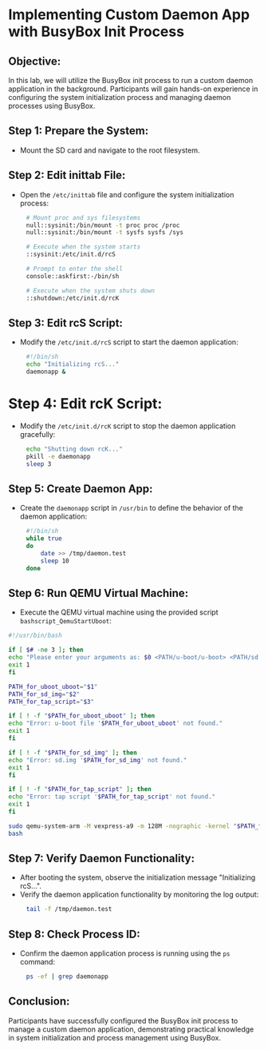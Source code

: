 # Implementing Custom Daemon App with BusyBox Init Process

## Objective:
In this lab, we will utilize the BusyBox init process to run a custom daemon application in the background. Participants will gain hands-on experience in configuring the system initialization process and managing daemon processes using BusyBox.

## Step 1: Prepare the System:
   - Mount the SD card and navigate to the root filesystem.

## Step 2: Edit inittab File:
   - Open the `/etc/inittab` file and configure the system initialization process:
```bash
     # Mount proc and sys filesystems
     null::sysinit:/bin/mount -t proc proc /proc
     null::sysinit:/bin/mount -t sysfs sysfs /sys

     # Execute when the system starts
     ::sysinit:/etc/init.d/rcS

     # Prompt to enter the shell
     console::askfirst:-/bin/sh

     # Execute when the system shuts down
     ::shutdown:/etc/init.d/rcK
```

## Step 3: Edit rcS Script:
   - Modify the `/etc/init.d/rcS` script to start the daemon application:
```bash
     #!/bin/sh
     echo "Initializing rcS..."
     daemonapp &
```

# Step 4: Edit rcK Script:
   - Modify the `/etc/init.d/rcK` script to stop the daemon application gracefully:
```bash
     echo "Shutting down rcK..."
     pkill -e daemonapp
     sleep 3
```

## Step 5: Create Daemon App:
   - Create the `daemonapp` script in `/usr/bin` to define the behavior of the daemon application:
```bash
     #!/bin/sh
     while true 
     do 
         date >> /tmp/daemon.test
         sleep 10
     done
```

## Step 6: Run QEMU Virtual Machine:
   - Execute the QEMU virtual machine using the provided script `bashscript_QemuStartUboot`:
```bash
#!/usr/bin/bash

if [ $# -ne 3 ]; then
echo "Please enter your arguments as: $0 <PATH/u-boot/u-boot> <PATH/sd.img> <PATH/tap_script>"
exit 1
fi

PATH_for_uboot_uboot="$1"
PATH_for_sd_img="$2"
PATH_for_tap_script="$3"

if [ ! -f "$PATH_for_uboot_uboot" ]; then 
echo "Error: u-boot file '$PATH_for_uboot_uboot' not found."
exit 1
fi

if [ ! -f "$PATH_for_sd_img" ]; then 
echo "Error: sd.img '$PATH_for_sd_img' not found."
exit 1
fi

if [ ! -f "$PATH_for_tap_script" ]; then 
echo "Error: tap script '$PATH_for_tap_script' not found."
exit 1
fi

sudo qemu-system-arm -M vexpress-a9 -m 128M -nographic -kernel "$PATH_for_uboot_uboot" -sd "$PATH_for_sd_img" -net tap,script="$PATH_for_tap_script" -net nic
bash
```

## Step 7: Verify Daemon Functionality:
   - After booting the system, observe the initialization message "Initializing rcS...".
   - Verify the daemon application functionality by monitoring the log output:
```bash
     tail -f /tmp/daemon.test
```

## Step 8: Check Process ID:
   - Confirm the daemon application process is running using the `ps` command:
```bash
     ps -ef | grep daemonapp
```

## Conclusion:
Participants have successfully configured the BusyBox init process to manage a custom daemon application, demonstrating practical knowledge in system initialization and process management using BusyBox.


